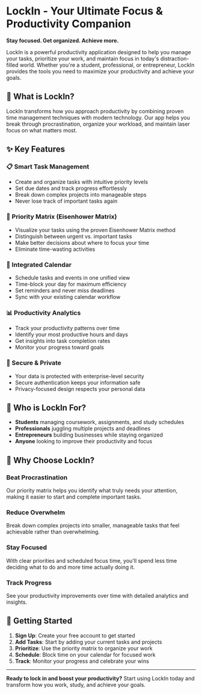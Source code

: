 # LockIn - Your Ultimate Focus & Productivity Companion

**Stay focused. Get organized. Achieve more.**

LockIn is a powerful productivity application designed to help you manage your tasks, prioritize your work, and maintain focus in today's distraction-filled world. Whether you're a student, professional, or entrepreneur, LockIn provides the tools you need to maximize your productivity and achieve your goals.

## 🚀 What is LockIn?

LockIn transforms how you approach productivity by combining proven time management techniques with modern technology. Our app helps you break through procrastination, organize your workload, and maintain laser focus on what matters most.

## ✨ Key Features

### 📋 Smart Task Management

- Create and organize tasks with intuitive priority levels
- Set due dates and track progress effortlessly
- Break down complex projects into manageable steps
- Never lose track of important tasks again

### 🎯 Priority Matrix (Eisenhower Matrix)

- Visualize your tasks using the proven Eisenhower Matrix method
- Distinguish between urgent vs. important tasks
- Make better decisions about where to focus your time
- Eliminate time-wasting activities

### 📅 Integrated Calendar

- Schedule tasks and events in one unified view
- Time-block your day for maximum efficiency
- Set reminders and never miss deadlines
- Sync with your existing calendar workflow

### 📊 Productivity Analytics

- Track your productivity patterns over time
- Identify your most productive hours and days
- Get insights into task completion rates
- Monitor your progress toward goals

### 🔐 Secure & Private

- Your data is protected with enterprise-level security
- Secure authentication keeps your information safe
- Privacy-focused design respects your personal data

## 🎯 Who is LockIn For?

- **Students** managing coursework, assignments, and study schedules
- **Professionals** juggling multiple projects and deadlines
- **Entrepreneurs** building businesses while staying organized
- **Anyone** looking to improve their productivity and focus

## 🌟 Why Choose LockIn?

### Beat Procrastination

Our priority matrix helps you identify what truly needs your attention, making it easier to start and complete important tasks.

### Reduce Overwhelm

Break down complex projects into smaller, manageable tasks that feel achievable rather than overwhelming.

### Stay Focused

With clear priorities and scheduled focus time, you'll spend less time deciding what to do and more time actually doing it.

### Track Progress

See your productivity improvements over time with detailed analytics and insights.

## 🚀 Getting Started

1. **Sign Up**: Create your free account to get started
2. **Add Tasks**: Start by adding your current tasks and projects
3. **Prioritize**: Use the priority matrix to organize your work
4. **Schedule**: Block time on your calendar for focused work
5. **Track**: Monitor your progress and celebrate your wins

---

**Ready to lock in and boost your productivity?** Start using LockIn today and transform how you work, study, and achieve your goals.
